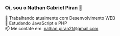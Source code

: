 ### Oi, sou o Nathan Gabriel Piran 👋 <br>
🔭 Trabalhando atualmente com Desenvolvimento WEB<br>
🌱 Estudando JavaScript e PHP<br>
📫 Me contate em: nathan.piran21@gmail.com<br>
